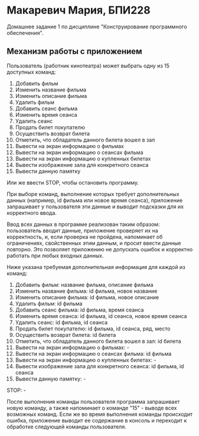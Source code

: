 # Макаревич Мария, БПИ228
Домашнее задание 1 по дисциплине "Конструирование программного обеспечения".
## Механизм работы с приложением
Пользователь (работник кинотеатра) может выбрать одну из 15 доступных команд:
1. Добавить фильм
2. Изменить название фильма
3. Изменить описание фильма
4. Удалить фильм
5. Добавить сеанс фильма
6. Изменить время сеанса
7. Удалить сеанс
8. Продать билет покупателю
9. Осуществить возврат билета
10. Отметить, что обладатель данного билета вошел в зал
11. Вывести на экран информацию о фильмах
12. Вывести на экран информацию о сеансах фильма
13. Вывести на экран информацию о купленных билетах
14. Вывести изображение зала для конкретного сеанса
15. Вывести данную памятку

Или же ввести STOP, чтобы остановить программу.

При выборе команд, выполнение которых требует дополнительных данных (например, id фильма или новое время сеанса), приложение запрашивает у пользователя эти данные и выводит подсказки для их корректного ввода.

Ввод всех данных в программе реализован таким образом: пользователь вводит данные, приложение проверяет их на корректность, и, если проверка не пройдена, напоминает об ограничениях, свойственных этим данным, и просит ввести данные повторно. Это позволяет приложению не допускать ошибок и корректно работать при любых входных данных.

Ниже указана требуемая дополнительная информация для каждой из команд:
1. Добавить фильм: название фильма, описание фильма
2. Изменить название фильма: id фильма, новое название
3. Изменить описание фильма: id фильма, новое описание
4. Удалить фильм: id фильма
5. Добавить сеанс фильма: id фильма, время сеанса
6. Изменить время сеанса: id фильма, id сеанса, новое время сеанса
7. Удалить сеанс: id фильма, id сеанса
8. Продать билет покупателю: id фильма, id сеанса, ряд, место
9. Осуществить возврат билета: id билета
10. Отметить, что обладатель данного билета вошел в зал: id билета
11. Вывести на экран информацию о фильмах: -
12. Вывести на экран информацию о сеансах фильма: id фильма
13. Вывести на экран информацию о купленных билетах: -
14. Вывести изображение зала для конкретного сеанса: id фильма, id сеанса
15. Вывести данную памятку: -

STOP: -

После выполнения команды пользователя программа запрашивает новую команду, а также напоминает о команде "15" - выводе всех возможных команд. Если же во время выполнения команды происходит ошибка, приложение выводит ее содержание в консоль и переходит к обработке следующей команды пользователя.
